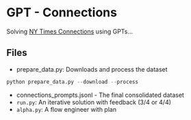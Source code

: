 # GPT - Connections

Solving [NY Times Connections](https://www.nytimes.com/games/connections) using GPTs...


## Files

- prepare_data.py: Downloads and process the dataset

```python
python prepare_data.py --download --process
```

- connections_prompts.jsonl - The final consolidated dataset
- `run.py`: An iterative solution with feedback (3/4 or 4/4)
- `alpha.py`: A flow engineer with plan
